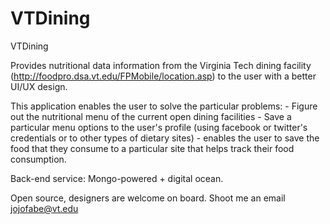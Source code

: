 VTDining
============

VTDining

Provides nutritional data information from the Virginia Tech dining facility (http://foodpro.dsa.vt.edu/FPMobile/location.asp) to the user with a better UI/UX design. 

This application enables the user to solve the particular problems: 
	- Figure out the nutritional menu of the current open dining facilities 
	- Save a particular menu options to the user's profile (using facebook or twitter's credentials or to other types of dietary sites)
	- enables the user to save the food that they consume to a particular site that helps track their food consumption. 

Back-end service: Mongo-powered + digital ocean. 

Open source, designers are welcome on board. Shoot me an email jojofabe@vt.edu
